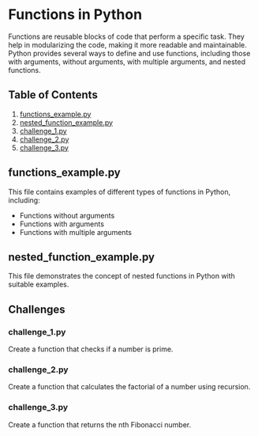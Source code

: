 # Functions in Python

Functions are reusable blocks of code that perform a specific task. They help in modularizing the code, making it more readable and maintainable. Python provides several ways to define and use functions, including those with arguments, without arguments, with multiple arguments, and nested functions.

## Table of Contents

1. [functions_example.py](#functions_example)
2. [nested_function_example.py](#nested_function_example)
3. [challenge_1.py](#challenge_1)
4. [challenge_2.py](#challenge_2)
5. [challenge_3.py](#challenge_3)

## functions_example.py

This file contains examples of different types of functions in Python, including:
- Functions without arguments
- Functions with arguments
- Functions with multiple arguments

## nested_function_example.py

This file demonstrates the concept of nested functions in Python with suitable examples.

## Challenges

### challenge_1.py

Create a function that checks if a number is prime.

### challenge_2.py

Create a function that calculates the factorial of a number using recursion.

### challenge_3.py

Create a function that returns the nth Fibonacci number.
